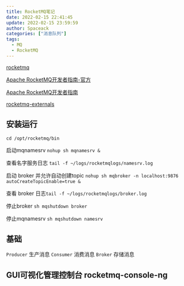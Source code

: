 ```yaml
---
title: RocketMQ笔记
date: 2022-02-15 22:41:45
update: 2022-02-15 23:59:59
author: Spaceack
categories: ["消息队列"]
tags: 
  - MQ
  - RocketMQ
---
```

[rocketmq](https://rocketmq.apache.org/)

[Apache RocketMQ开发者指南-官方](https://github.com/apache/rocketmq/tree/rocketmq-all-4.5.1/docs/cn)

[Apache RocketMQ开发者指南](https://www.itmuch.com/books/rocketmq/)

[rocketmq-externals](https://github.com/apache/rocketmq-externals.git)

## 安装运行
`cd /opt/rocketmq/bin`

启动mqnamesrv `nohup sh mqnamesrv &`

查看名字服务日志 `tail -f ~/logs/rocketmqlogs/namesrv.log`

启动 broker 并允许自动创建topic `nohup sh mqbroker -n localhost:9876 autoCreateTopicEnable=true &`

查看 broker 日志`tail -f ~/logs/rocketmqlogs/broker.log`

停止broker `sh mqshutdown broker`

停止mqnamesrv `sh mqshutdown namesrv`


## 基础

`Producer` 生产消息
`Consumer` 消费消息
`Broker` 存储消息

## GUI可视化管理控制台 rocketmq-console-ng
